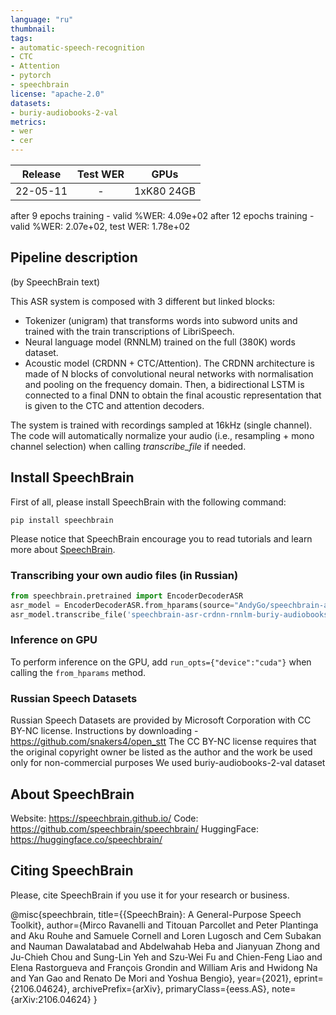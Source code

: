 ```yaml
---
language: "ru"
thumbnail:
tags:
- automatic-speech-recognition
- CTC
- Attention
- pytorch
- speechbrain
license: "apache-2.0"
datasets:
- buriy-audiobooks-2-val
metrics:
- wer
- cer
---
```


| Release | Test WER | GPUs |
|:-------------:|:--------------:| :--------:|
| 22-05-11 | - | 1xK80 24GB |

after  9 epochs training - valid %WER: 4.09e+02
after 12 epochs training - valid %WER: 2.07e+02, test WER: 1.78e+02

## Pipeline description
(by SpeechBrain text)

This ASR system is composed with 3 different but linked blocks:
- Tokenizer (unigram) that transforms words into subword units and trained with
the train transcriptions of LibriSpeech.
- Neural language model (RNNLM) trained on the full (380K) words dataset.
- Acoustic model (CRDNN + CTC/Attention). The CRDNN architecture is made of
N blocks of convolutional neural networks with normalisation and pooling on the
frequency domain. Then, a bidirectional LSTM is connected to a final DNN to obtain
the final acoustic representation that is given to the CTC and attention decoders.

The system is trained with recordings sampled at 16kHz (single channel).
The code will automatically normalize your audio (i.e., resampling + mono channel selection) when calling *transcribe_file* if needed.

## Install SpeechBrain

First of all, please install SpeechBrain with the following command:

```
pip install speechbrain
```

Please notice that SpeechBrain encourage you to read tutorials and learn more about
[SpeechBrain](https://speechbrain.github.io).

### Transcribing your own audio files (in Russian)

```python
from speechbrain.pretrained import EncoderDecoderASR
asr_model = EncoderDecoderASR.from_hparams(source="AndyGo/speechbrain-asr-crdnn-rnnlm-buriy-audiobooks-2-val", savedir="pretrained_models/speech-brain-asr-crdnn-rnnlm-buriy-audiobooks-2-val")
asr_model.transcribe_file('speechbrain-asr-crdnn-rnnlm-buriy-audiobooks-2-val/example.wav')
```

### Inference on GPU
To perform inference on the GPU, add  `run_opts={"device":"cuda"}`  when calling the `from_hparams` method.

### Russian Speech Datasets
Russian Speech Datasets are provided by Microsoft Corporation with CC BY-NC license.
Instructions by downloading - https://github.com/snakers4/open_stt
The CC BY-NC license requires that the original copyright owner be listed as the author and the work be used only for non-commercial purposes
We used buriy-audiobooks-2-val dataset

## About SpeechBrain
Website: https://speechbrain.github.io/
Code: https://github.com/speechbrain/speechbrain/
HuggingFace: https://huggingface.co/speechbrain/

## Citing SpeechBrain
Please, cite SpeechBrain if you use it for your research or business.

@misc{speechbrain,
  title={{SpeechBrain}: A General-Purpose Speech Toolkit},
  author={Mirco Ravanelli and Titouan Parcollet and Peter Plantinga and Aku Rouhe and Samuele Cornell and Loren Lugosch and Cem Subakan and Nauman Dawalatabad and Abdelwahab Heba and Jianyuan Zhong and Ju-Chieh Chou and Sung-Lin Yeh and Szu-Wei Fu and Chien-Feng Liao and Elena Rastorgueva and François Grondin and William Aris and Hwidong Na and Yan Gao and Renato De Mori and Yoshua Bengio},
  year={2021},
  eprint={2106.04624},
  archivePrefix={arXiv},
  primaryClass={eess.AS},
  note={arXiv:2106.04624}
}
